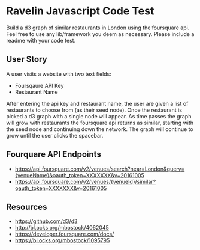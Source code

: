 # Ravelin Javascript Code Test
Build a d3 graph of similar restaurants in London using the foursquare api. Feel free to use any lib/framework you deem as necessary. Please include a readme with your code test.

## User Story
A user visits a website with two text fields: 
- Foursqaure API Key
- Restaurant Name

After entering the api key and restaurant name, the user are given a list of restaurants to choose from (as their seed node). Once the restaurant is picked a d3 graph with a single node will appear. As time passes the graph will grow with restaurants the foursquare api returns as similar, starting with the seed node and continuing down the network. The graph will continue to grow until the user clicks the spacebar.

## Fourquare API Endpoints
- https://api.foursquare.com/v2/venues/search?near=London&query={venueName}&oauth_token=XXXXXXX&v=20161005
- https://api.foursquare.com/v2/venues/{venueId}/similar?oauth_token=XXXXXXX&v=20161005

## Resources
- https://github.com/d3/d3
- http://bl.ocks.org/mbostock/4062045
- https://developer.foursquare.com/docs/
- https://bl.ocks.org/mbostock/1095795




